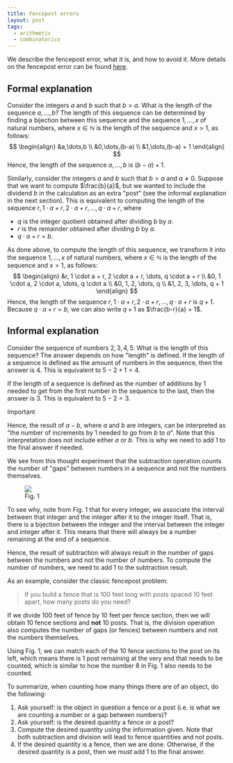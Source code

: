 ```yaml
---
title: Fencepost errors
layout: post
tags:
  - arithmetic
  - combinatorics
---
```

We describe the fencepost error, what it is, and how to avoid it. More details on the fencepost error can be found [here](https://betterexplained.com/articles/learning-how-to-count-avoiding-the-fencepost-problem/).
## Formal explanation
Consider the integers $a$ and $b$ such that $b > a$. What is the length of the sequence $a, \dots, b$? The length of this sequence can be determined by finding a bijection between this sequence and the sequence $1,\dots,x$ of natural numbers, where $x \in \mathbb N$ is the length of the sequence and $x > 1$, as follows:
$$
\begin{align}
&a,\dots,b \\
&0,\dots,(b-a) \\
&1,\dots,(b-a) + 1
\end{align}
$$
Hence, the length of the sequence $a,\dots,b$ is $(b-a) + 1$.

Similarly, consider the integers $a$ and $b$ such that $b > a$ and $a \neq 0$. Suppose that we want to compute $\frac{b}{a}$, but we wanted to include the dividend $b$ in the calculation as an extra "post" (see the informal explanation in the next section). This is equivalent to computing the length of the sequence $r, 1 \cdot a + r, 2 \cdot a + r, \dots, q \cdot a + r$, where
* $q$ is the integer quotient obtained after dividing $b$ by $a$.
* $r$ is the remainder obtained after dividing $b$ by $a$.
* $q \cdot a + r = b$.

As done above, to compute the length of this sequence, we transform it into the sequence $1,\dots,x$ of natural numbers, where $x \in \mathbb N$ is the length of the sequence and $x > 1$, as follows:
$$
\begin{align}
&r, 1 \cdot a + r, 2 \cdot a + r, \dots, q \cdot a + r \\
&0, 1 \cdot a, 2 \cdot a, \dots, q \cdot a \\
&0, 1, 2, \dots, q \\
&1, 2, 3, \dots, q + 1
\end{align}
$$
Hence, the length of the sequence $r, 1 \cdot a + r, 2 \cdot a + r, \dots, q \cdot a + r$ is $q + 1$. Because $q \cdot a + r = b$, we can also write $q + 1$ as $\frac{b-r}{a} + 1$.
## Informal explanation
Consider the sequence of numbers $2,3,4,5$. What is the length of this sequence? The answer depends on how "length" is defined. If the length of a sequence is defined as the amount of numbers in the sequence, then the answer is $4$. This is equivalent to $5 - 2 + 1 = 4$.

If the length of a sequence is defined as the number of additions by $1$ needed to get from the first number in the sequence to the last, then the answer is $3$. This is equivalent to $5 - 2 = 3$.

> [!IMPORTANT]  
> Hence, the result of $a - b$, where $a$ and $b$ are integers, can be interpreted as "the number of increments by $1$ needed to go from $b$ to $a$". Note that this interpretation does not include either $a$ or $b$. This is why we need to add $1$ to the final answer if needed.

We see from this thought experiment that the subtraction operation counts the number of "gaps" between numbers in a sequence and not the numbers themselves. 
<figure>
<img src="figures/fencepost.png">
<figcaption>Fig. 1</figcaption>
</figure>
To see why, note from Fig. 1 that for every integer, we associate the interval between that integer and the integer after it to the integer itself. That is, there is a bijection between the integer and the interval between the integer and integer after it. This means that there will always be a number remaining at the end of a sequence.

Hence, the result of subtraction will always result in the number of gaps between the numbers and not the number of numbers. To compute the number of numbers, we need to add $1$ to the subtraction result.

As an example, consider the classic fencepost problem:

> If you build a fence that is $100$ feet long with posts spaced $10$ feet apart, how many posts do you need?

If we divide $100$ feet of fence by $10$ feet per fence section, then we will obtain $10$ fence sections and **not** $10$ posts. That is, the division operation also computes the number of gaps (or fences) between numbers and not the numbers themselves.

Using Fig. 1, we can match each of the $10$ fence sections to the post on its left, which means there is $1$ post remaining at the very end that needs to be counted, which is similar to how the number $8$ in Fig. 1 also needs to be counted.

To summarize, when counting how many things there are of an object, do the following:
1. Ask yourself: is the object in question a fence or a post (i.e. is what we are counting a number or a gap between numbers)?
2. Ask yourself: is the desired quantity a fence or a post?
3. Compute the desired quantity using the information given. Note that both subtraction and division will lead to fence quantities and not posts.
4. If the desired quantity is a fence, then we are done. Otherwise, if the desired quantity is a post, then we must add $1$ to the final answer.


